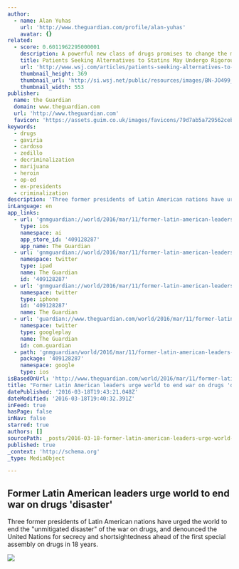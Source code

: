 ```yaml
---
author:
  - name: Alan Yuhas
    url: 'http://www.theguardian.com/profile/alan-yuhas'
    avatar: {}
related:
  - score: 0.6011962295000001
    description: A powerful new class of drugs promises to change the management of heart disease for high-risk patients who struggle to get their cholesterol levels under control-a group that numbers in the millions. But only some of them are likely to get the new medicines. The new drugs are expensive.
    title: Patients Seeking Alternatives to Statins May Undergo Rigorous Vetting
    url: 'http://www.wsj.com/articles/patients-seeking-alternatives-to-statins-may-undergo-rigorous-vetting-1438029636'
    thumbnail_height: 369
    thumbnail_url: 'http://si.wsj.net/public/resources/images/BN-JO499_0727HE_G_20150727110822.jpg'
    thumbnail_width: 553
publisher:
  name: the Guardian
  domain: www.theguardian.com
  url: 'http://www.theguardian.com'
  favicon: 'https://assets.guim.co.uk/images/favicons/79d7ab5a729562cebca9c6a13c324f0e/32x32.ico'
keywords:
  - drugs
  - gaviria
  - cardoso
  - zedillo
  - decriminalization
  - marijuana
  - heroin
  - op-ed
  - ex-presidents
  - criminalization
description: 'Three former presidents of Latin American nations have urged the world to end the "unmitigated disaster" of the war on drugs, and denounced the United Nations for secrecy and shortsightedness ahead of the first special assembly on drugs in 18 years.'
inLanguage: en
app_links:
  - url: 'gnmguardian://world/2016/mar/11/former-latin-american-leaders-urge-world-to-end-war-on-drug?contenttype=Article&source=applinks'
    type: ios
    namespace: ai
    app_store_id: '409128287'
    app_name: The Guardian
  - url: 'gnmguardian://world/2016/mar/11/former-latin-american-leaders-urge-world-to-end-war-on-drug?contenttype=Article&source=twitter'
    namespace: twitter
    type: ipad
    name: The Guardian
    id: '409128287'
  - url: 'gnmguardian://world/2016/mar/11/former-latin-american-leaders-urge-world-to-end-war-on-drug?contenttype=Article&source=twitter'
    namespace: twitter
    type: iphone
    id: '409128287'
    name: The Guardian
  - url: 'guardian://www.theguardian.com/world/2016/mar/11/former-latin-american-leaders-urge-world-to-end-war-on-drug'
    namespace: twitter
    type: googleplay
    name: The Guardian
    id: com.guardian
  - path: 'gnmguardian/world/2016/mar/11/former-latin-american-leaders-urge-world-to-end-war-on-drug?contenttype=Article&source=google'
    package: '409128287'
    namespace: google
    type: ios
isBasedOnUrl: 'http://www.theguardian.com/world/2016/mar/11/former-latin-american-leaders-urge-world-to-end-war-on-drug'
title: "Former Latin American leaders urge world to end war on drugs 'disaster'"
datePublished: '2016-03-18T19:43:21.048Z'
dateModified: '2016-03-18T19:40:32.391Z'
inFeed: true
hasPage: false
inNav: false
starred: true
authors: []
sourcePath: _posts/2016-03-18-former-latin-american-leaders-urge-world-to-end-war-on-drugs.md
published: true
_context: 'http://schema.org'
_type: MediaObject

---
```

<article style=""><h1>Former Latin American leaders urge world to end war on drugs 'disaster'</h1><p>Three former presidents of Latin American nations have urged the world to end the "unmitigated disaster" of the war on drugs, and denounced the United Nations for secrecy and shortsightedness ahead of the first special assembly on drugs in 18 years.</p><img src="https://i.guim.co.uk/img/media/e9d528cf5e167064a6b8334f4e06c25d22d6121f/0_19_2000_1200/master/2000.jpg?w=1200&amp;q=55&amp;auto=format&amp;usm=12&amp;fit=max&amp;s=1912efb258dcfa65bf77e6531e0dacbf" /></article>